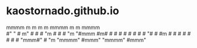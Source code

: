 # kaostornado.github.io

  mmmm  m    m m    m mmmm          m    m mmmm  
 #"   " #  m"  #    # #   "m        #    # #   "m
 "#mmm  #m#    #    # #    #        #    # #    #
     "# #  #m  #    # #    #        #    # #    #
 "mmm#" #   "m "mmmm" #mmm"         "mmmm" #mmm" 
                                                 
